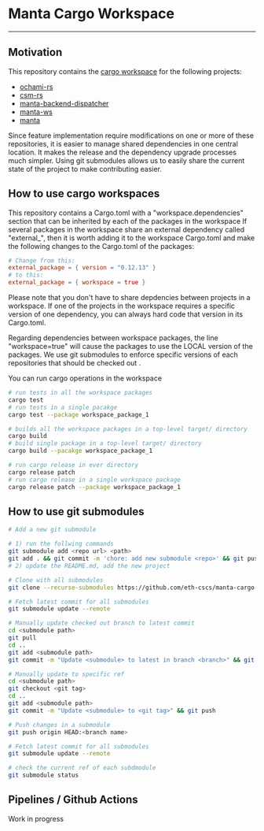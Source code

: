 # Manta Cargo Workspace
---

## Motivation

This repository contains the [cargo workspace](https://doc.rust-lang.org/book/ch14-03-cargo-workspaces.html) for the following projects:

+ [ochami-rs](https://github.com/OpenCHAMI/ochami-rs#)
+ [csm-rs](https://github.com/eth-cscs/csm-rs)
+ [manta-backend-dispatcher](https://github.com/eth-cscs/manta-backend-dispatcher)
+ [manta-ws](https://github.com/eth-cscs/manta-ws)
+ [manta](https://github.com/eth-cscs/manta)

Since feature implementation require modifications on one or more of these repositories, it is easier to manage shared dependencies in one central location. It makes the release and the dependency upgrade processes much simpler.
Using git submodules allows us to easily share the current state of the project to make contributing easier.

## How to use cargo workspaces

This repository contains a Cargo.toml with a "workspace.dependencies" section that can be inherited by each of the packages in the workspace
If several packages in the workspace share an external dependency called "external_", then it is worth adding it to the workspace Cargo.toml and make the following changes to the Cargo.toml of the
packages:
```toml
# Change from this:
external_package = { version = "0.12.13" }
# to this:
external_package = { workspace = true }
```
Please note that you don't have to share depdencies between projects in a workspace. If one of the projects in the workspace requires a specific version of one dependency, you can always hard code that version in its Cargo.toml.

Regarding dependencies between workspace packages, the line "workspace=true" will cause the packages to use the LOCAL version of the packages. We use git submodules to enforce specific versions of each repositories that should be checked out .

You can run cargo operations in the workspace
```sh
# run tests in all the workspace packages
cargo test
# run tests in a single pacakge
cargo test --package workspace_package_1

# builds all the workspace packages in a top-level target/ directory
cargo build
# build single package in a top-level target/ directory
cargo build --pacakge workspace_package_1

# run cargo release in ever directory
cargo release patch
# run cargo release in a single workspace package
cargo release patch --package workspace_package_1
```

## How to use git submodules 

```sh
# Add a new git submodule

# 1) run the follwing commands
git submodule add <repo url> <path>
git add . && git commit -m 'chore: add new submodule <repo>' && git push
# 2) update the README.md, add the new project

# Clone with all submodules
git clone --recurse-submodules https://github.com/eth-cscs/manta-cargo-workspace

# Fetch latest commit for all submodules
git submodule update --remote

# Manually update checked out branch to latest commit
cd <submodule path>
git pull
cd ..
git add <submodule path>
git commit -m "Update <submodule> to latest in branch <branch>" && git push

# Manually update to specific ref
cd <submodule path>
git checkout <git tag>
cd ..
git add <submodule path>
git commit -m "Update <submodule> to <git tag>" && git push

# Push changes in a submodule
git push origin HEAD:<branch name>

# Fetch latest commit for all submodules
git submodule update --remote

# check the current ref of each subdmodule
git submodule status
```

## Pipelines / Github Actions

Work in progress
